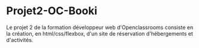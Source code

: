 # Projet2-OC-Booki
Le projet 2 de la formation développeur web d'Openclassrooms consiste en la création, en html/css/flexbox, d'un site de réservation d'hébergements et d'activités. 
